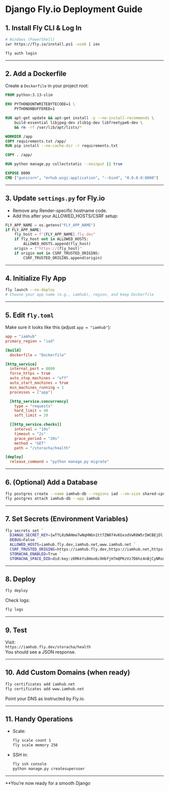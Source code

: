# Django Fly.io Deployment Guide

## 1. Install Fly CLI & Log In

```sh
# Windows (PowerShell)
iwr https://fly.io/install.ps1 -useb | iex

fly auth login
```

---

## 2. Add a Dockerfile

Create a `Dockerfile` in your project root:

```dockerfile
FROM python:3.13-slim

ENV PYTHONDONTWRITEBYTECODE=1 \
    PYTHONUNBUFFERED=1

RUN apt-get update && apt-get install -y --no-install-recommends \
    build-essential libjpeg-dev zlib1g-dev libfreetype6-dev \
    && rm -rf /var/lib/apt/lists/*

WORKDIR /app
COPY requirements.txt /app/
RUN pip install --no-cache-dir -r requirements.txt

COPY . /app/

RUN python manage.py collectstatic --noinput || true

EXPOSE 8000
CMD ["gunicorn", "mrhub.wsgi:application", "--bind", "0.0.0.0:8000"]
```

---

## 3. Update `settings.py` for Fly.io

- Remove any Render-specific hostname code.
- Add this after your ALLOWED_HOSTS/CSRF setup:

```python
FLY_APP_NAME = os.getenv("FLY_APP_NAME")
if FLY_APP_NAME:
    fly_host = f"{FLY_APP_NAME}.fly.dev"
    if fly_host not in ALLOWED_HOSTS:
        ALLOWED_HOSTS.append(fly_host)
    origin = f"https://{fly_host}"
    if origin not in CSRF_TRUSTED_ORIGINS:
        CSRF_TRUSTED_ORIGINS.append(origin)
```

---

## 4. Initialize Fly App

```sh
fly launch --no-deploy
# Choose your app name (e.g., iamhub), region, and keep Dockerfile
```

---

## 5. Edit `fly.toml`

Make sure it looks like this (adjust `app = "iamhub"`):

```toml
app = "iamhub"
primary_region = "iad"

[build]
  dockerfile = "Dockerfile"

[http_service]
  internal_port = 8000
  force_https = true
  auto_stop_machines = "off"
  auto_start_machines = true
  min_machines_running = 1
  processes = ["app"]

  [http_service.concurrency]
    type = "requests"
    hard_limit = 40
    soft_limit = 20

  [[http_service.checks]]
    interval = "10s"
    timeout = "2s"
    grace_period = "20s"
    method = "GET"
    path = "/storacha/health"

[deploy]
  release_command = "python manage.py migrate"
```

---

## 6. (Optional) Add a Database

```sh
fly postgres create --name iamhub-db --regions iad --vm-size shared-cpu-1x --initial-cluster-size 1
fly postgres attach iamhub-db --app iamhub
```

---

## 7. Set Secrets (Environment Variables)

```sh
fly secrets set `
  DJANGO_SECRET_KEY=1wTfL0zNAHmo7wNqHNGn1tt7ZN074vKGxsdVwR8W5rIWCBEjDl `
  DEBUG=False `
  ALLOWED_HOSTS=iamhub.fly.dev,iamhub.net,www.iamhub.net `
  CSRF_TRUSTED_ORIGINS=https://iamhub.fly.dev,https://iamhub.net,https://www.iamhub.net `
  STORACHA_ENABLED=True `
  STORACHA_SPACE_DID=did:key:z6MkkYs8Hoo6cXHbfjH7mQPKzVz7D6hz4nBjCyNRxmCcqsCA
```

---

## 8. Deploy

```sh
fly deploy
```

Check logs:

```sh
fly logs
```

---

## 9. Test

Visit:  
`https://iamhub.fly.dev/storacha/health`  
You should see a JSON response.

---

## 10. Add Custom Domains (when ready)

```sh
fly certificates add iamhub.net
fly certificates add www.iamhub.net
```

Point your DNS as instructed by Fly.io.

---

## 11. Handy Operations

- Scale:
  ```sh
  fly scale count 1
  fly scale memory 256
  ```
- SSH in:
  ```sh
  fly ssh console
  python manage.py createsuperuser
  ```

---

**You’re now ready for a smooth Django